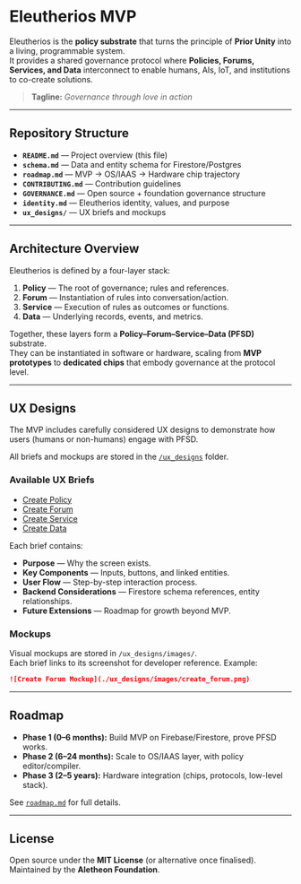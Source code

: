 # Eleutherios MVP

Eleutherios is the **policy substrate** that turns the principle of **Prior Unity** into a living, programmable system.  
It provides a shared governance protocol where **Policies, Forums, Services, and Data** interconnect to enable humans, AIs, IoT, and institutions to co-create solutions.

> **Tagline:** *Governance through love in action*

---

## Repository Structure

- **`README.md`** — Project overview (this file)  
- **`schema.md`** — Data and entity schema for Firestore/Postgres  
- **`roadmap.md`** — MVP → OS/IAAS → Hardware chip trajectory  
- **`CONTRIBUTING.md`** — Contribution guidelines  
- **`GOVERNANCE.md`** — Open source + foundation governance structure  
- **`identity.md`** — Eleutherios identity, values, and purpose  
- **`ux_designs/`** — UX briefs and mockups

---

## Architecture Overview

Eleutherios is defined by a four-layer stack:

1. **Policy** — The root of governance; rules and references.  
2. **Forum** — Instantiation of rules into conversation/action.  
3. **Service** — Execution of rules as outcomes or functions.  
4. **Data** — Underlying records, events, and metrics.

Together, these layers form a **Policy–Forum–Service–Data (PFSD)** substrate.  
They can be instantiated in software or hardware, scaling from **MVP prototypes** to **dedicated chips** that embody governance at the protocol level.

---

## UX Designs

The MVP includes carefully considered UX designs to demonstrate how users (humans or non-humans) engage with PFSD.  

All briefs and mockups are stored in the [`/ux_designs`](./ux_designs/index.md) folder.

### Available UX Briefs
- [Create Policy](./ux_designs/create_policy.md)  
- [Create Forum](./ux_designs/create_forum.md)  
- [Create Service](./ux_designs/create_service.md)  
- [Create Data](./ux_designs/create_data.md)  

Each brief contains:
- **Purpose** — Why the screen exists.  
- **Key Components** — Inputs, buttons, and linked entities.  
- **User Flow** — Step-by-step interaction process.  
- **Backend Considerations** — Firestore schema references, entity relationships.  
- **Future Extensions** — Roadmap for growth beyond MVP.

### Mockups
Visual mockups are stored in `/ux_designs/images/`.  
Each brief links to its screenshot for developer reference. Example:

```markdown
![Create Forum Mockup](./ux_designs/images/create_forum.png)
```

---

## Roadmap

- **Phase 1 (0–6 months):** Build MVP on Firebase/Firestore, prove PFSD works.  
- **Phase 2 (6–24 months):** Scale to OS/IAAS layer, with policy editor/compiler.  
- **Phase 3 (2–5 years):** Hardware integration (chips, protocols, low-level stack).  

See [`roadmap.md`](./docs/ROADMAP.md) for full details.

---

## License

Open source under the **MIT License** (or alternative once finalised).  
Maintained by the **Aletheon Foundation**.
